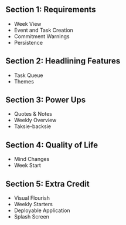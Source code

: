 ## Section 1: Requirements

- Week View
- Event and Task Creation
- Commitment Warnings
- Persistence

## Section 2: Headlining Features

- Task Queue
- Themes

## Section 3: Power Ups

- Quotes & Notes
- Weekly Overview
- Taksie-backsie

## Section 4: Quality of Life

- Mind Changes
- Week Start

## Section 5: Extra Credit

- Visual Flourish
- Weekly Starters
- Deployable Application
- Splash Screen
